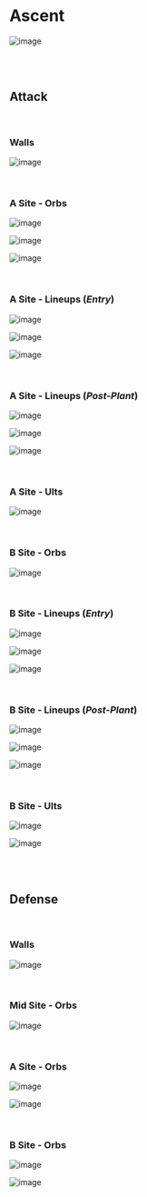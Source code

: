 # Ascent
![image](ascent.jpg)



&nbsp;  
&nbsp;  
## Attack

&nbsp;  
### Walls
![image](attack-walls.jpg)
&nbsp;  

&nbsp;  
### A Site - Orbs
![image](attack-A-orb1.jpg)
&nbsp;  

![image](attack-A-orb2.jpg)
&nbsp;  

![image](attack-A-orb3.jpg)
&nbsp;  

&nbsp;  
### A Site - Lineups (*Entry*)
![image](attack-A-molly1.jpg)
&nbsp;  

![image](attack-A-molly4.jpg)
&nbsp;  

![image](attack-A-lineup2.jpg)
&nbsp;  

&nbsp;  
### A Site - Lineups (*Post-Plant*)
![image](attack-A-lineup1.jpg)
&nbsp;  

![image](attack-A-molly2.jpg)
&nbsp;  

![image](attack-A-molly3.jpg)
&nbsp;  

&nbsp;  
### A Site - Ults
![image](attack-A-ult1.jpg)
&nbsp;  

&nbsp;  
### B Site - Orbs
![image](attack-B-orb1.jpg)
&nbsp;  

&nbsp;  
### B Site - Lineups (*Entry*)
![image](attack-B-molly1.jpg)
&nbsp;  

![image](attack-B-molly2.jpg)
&nbsp;  

![image](attack-B-molly3.jpg)
&nbsp;  

&nbsp;  
### B Site - Lineups (*Post-Plant*)
![image](attack-B-lineup1.jpg)
&nbsp;  

![image](attack-B-lineup2.jpg)
&nbsp;  

![image](attack-B-lineup3.jpg)
&nbsp;  

&nbsp;  
### B Site - Ults
![image](attack-B-ult1.jpg)
&nbsp;  

![image](attack-B-ult2.jpg)
&nbsp;  



&nbsp;  
&nbsp;  
## Defense

&nbsp;  
### Walls
![image](defense-walls.jpg)
&nbsp;  

&nbsp;  
### Mid Site - Orbs
![image](defense-mid-orb1.jpg)
&nbsp;  

&nbsp;  
### A Site - Orbs
![image](defense-A-orb1.jpg)
&nbsp;  

![image](defense-A-orb2.jpg)
&nbsp;  

&nbsp;  
### B Site - Orbs
![image](defense-B-orb1.jpg)
&nbsp;  

![image](defense-B-orb2.jpg)
&nbsp;  